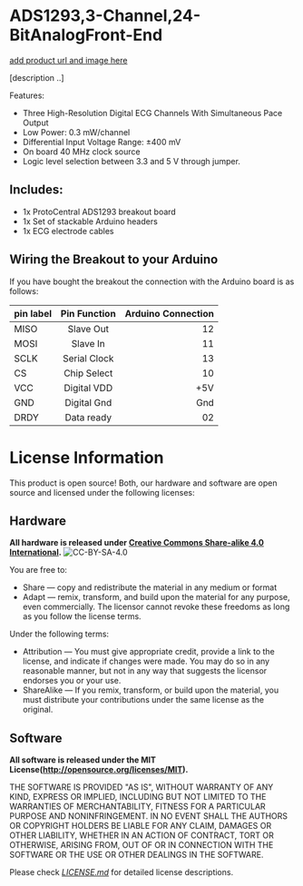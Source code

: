 # ADS1293,3-Channel,24-BitAnalogFront-End

[add product url and image here]()

[description ..]

Features:
* Three High-Resolution Digital ECG Channels With Simultaneous Pace Output 
* Low Power: 0.3 mW/channel 
* Differential Input Voltage Range: ±400 mV
* On board 40 MHz clock source 
* Logic level selection between 3.3 and 5 V through jumper.

Includes:
----------
* 1x ProtoCentral ADS1293 breakout board
* 1x Set of stackable Arduino headers
* 1x ECG electrode cables

Wiring the Breakout to your Arduino
------------------------------------
 If you have bought the breakout the connection with the Arduino board is as follows:
 
|pin label         | Pin Function         |Arduino Connection|
|----------------- |:--------------------:|-----------------:|
| MISO             | Slave Out            |  12              |
| MOSI             | Slave In             |  11              |
| SCLK             | Serial Clock         |  13              |
| CS               | Chip Select          |  10              |
| VCC              | Digital VDD          |  +5V             |
| GND              | Digital Gnd          |  Gnd             |
| DRDY             | Data ready           |  02              |


License Information
===================

This product is open source! Both, our hardware and software are open source and licensed under the following licenses:

Hardware
---------

**All hardware is released under [Creative Commons Share-alike 4.0 International](http://creativecommons.org/licenses/by-sa/4.0/).**
![CC-BY-SA-4.0](https://i.creativecommons.org/l/by-sa/4.0/88x31.png)

You are free to:

* Share — copy and redistribute the material in any medium or format
* Adapt — remix, transform, and build upon the material for any purpose, even commercially.
The licensor cannot revoke these freedoms as long as you follow the license terms.

Under the following terms:

* Attribution — You must give appropriate credit, provide a link to the license, and indicate if changes were made. You may do so in any reasonable manner, but not in any way that suggests the licensor endorses you or your use.
* ShareAlike — If you remix, transform, or build upon the material, you must distribute your contributions under the same license as the original.

Software
--------

**All software is released under the MIT License(http://opensource.org/licenses/MIT).**

THE SOFTWARE IS PROVIDED "AS IS", WITHOUT WARRANTY OF ANY KIND, EXPRESS OR IMPLIED, INCLUDING BUT NOT LIMITED TO THE WARRANTIES OF MERCHANTABILITY, FITNESS FOR A PARTICULAR PURPOSE AND NONINFRINGEMENT. IN NO EVENT SHALL THE AUTHORS OR COPYRIGHT HOLDERS BE LIABLE FOR ANY CLAIM, DAMAGES OR OTHER LIABILITY, WHETHER IN AN ACTION OF CONTRACT, TORT OR OTHERWISE, ARISING FROM, OUT OF OR IN CONNECTION WITH THE SOFTWARE OR THE USE OR OTHER DEALINGS IN THE SOFTWARE.


Please check [*LICENSE.md*](LICENSE.md) for detailed license descriptions.

